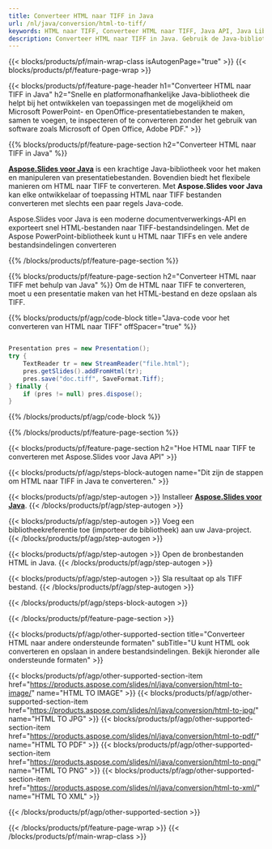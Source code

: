 ```yaml
---
title: Converteer HTML naar TIFF in Java
url: /nl/java/conversion/html-to-tiff/
keywords: HTML naar TIFF, Converteer HTML naar TIFF, Java API, Java Library, HTML, TIFF
description: Converteer HTML naar TIFF in Java. Gebruik de Java-bibliotheek-API om HTML-bestanden naar TIFF-bestanden te converteren
---
```


{{< blocks/products/pf/main-wrap-class isAutogenPage="true" >}}
{{< blocks/products/pf/feature-page-wrap >}}

{{< blocks/products/pf/feature-page-header h1="Converteer HTML naar TIFF in Java" h2="Snelle en platformonafhankelijke Java-bibliotheek die helpt bij het ontwikkelen van toepassingen met de mogelijkheid om Microsoft PowerPoint- en OpenOffice-presentatiebestanden te maken, samen te voegen, te inspecteren of te converteren zonder het gebruik van software zoals Microsoft of Open Office, Adobe PDF." >}}

{{% blocks/products/pf/feature-page-section h2="Converteer HTML naar TIFF in Java" %}}

[**Aspose.Slides voor Java**](https://products.aspose.com/slides/nl/java/) is een krachtige Java-bibliotheek voor het maken en manipuleren van presentatiebestanden. Bovendien biedt het flexibele manieren om HTML naar TIFF te converteren. Met **Aspose.Slides voor Java** kan elke ontwikkelaar of toepassing HTML naar TIFF bestanden converteren met slechts een paar regels Java-code.

Aspose.Slides voor Java is een moderne documentverwerkings-API en exporteert snel HTML-bestanden naar TIFF-bestandsindelingen. Met de Aspose PowerPoint-bibliotheek kunt u HTML naar TIFFs en vele andere bestandsindelingen converteren

{{% /blocks/products/pf/feature-page-section %}}

{{% blocks/products/pf/feature-page-section  h2="Converteer HTML naar TIFF met behulp van Java" %}}
Om de HTML naar TIFF te converteren, moet u een presentatie maken van het HTML-bestand en deze opslaan als TIFF.

{{% blocks/products/pf/agp/code-block title="Java-code voor het converteren van HTML naar TIFF" offSpacer="true" %}}

```java

Presentation pres = new Presentation();
try {
    TextReader tr = new StreamReader("file.html");
    pres.getSlides().addFromHtml(tr);
    pres.save("doc.tiff", SaveFormat.Tiff);
} finally {
    if (pres != null) pres.dispose();
}
```


{{% /blocks/products/pf/agp/code-block %}}

{{% /blocks/products/pf/feature-page-section %}}

{{< blocks/products/pf/feature-page-section  h2="Hoe HTML naar TIFF te converteren met Aspose.Slides voor Java API" >}}

{{< blocks/products/pf/agp/steps-block-autogen name="Dit zijn de stappen om HTML naar TIFF in Java te converteren." >}}

{{< blocks/products/pf/agp/step-autogen >}}
Installeer [**Aspose.Slides voor Java**](https://products.aspose.com/slides/nl/java/).
{{< /blocks/products/pf/agp/step-autogen >}}

{{< blocks/products/pf/agp/step-autogen >}}
Voeg een bibliotheekreferentie toe (importeer de bibliotheek) aan uw Java-project.
{{< /blocks/products/pf/agp/step-autogen >}}

{{< blocks/products/pf/agp/step-autogen >}}
Open de bronbestanden HTML in Java.
{{< /blocks/products/pf/agp/step-autogen >}}

{{< blocks/products/pf/agp/step-autogen >}}
Sla resultaat op als TIFF bestand.
{{< /blocks/products/pf/agp/step-autogen >}}

{{< /blocks/products/pf/agp/steps-block-autogen >}}

{{< /blocks/products/pf/feature-page-section >}}

{{< blocks/products/pf/agp/other-supported-section title="Converteer HTML naar andere ondersteunde formaten" subTitle="U kunt HTML ook converteren en opslaan in andere bestandsindelingen. Bekijk hieronder alle ondersteunde formaten" >}}

{{< blocks/products/pf/agp/other-supported-section-item href="https://products.aspose.com/slides/nl/java/conversion/html-to-image/" name="HTML TO IMAGE" >}}
{{< blocks/products/pf/agp/other-supported-section-item href="https://products.aspose.com/slides/nl/java/conversion/html-to-jpg/" name="HTML TO JPG" >}}
{{< blocks/products/pf/agp/other-supported-section-item href="https://products.aspose.com/slides/nl/java/conversion/html-to-pdf/" name="HTML TO PDF" >}}
{{< blocks/products/pf/agp/other-supported-section-item href="https://products.aspose.com/slides/nl/java/conversion/html-to-png/" name="HTML TO PNG" >}}
{{< blocks/products/pf/agp/other-supported-section-item href="https://products.aspose.com/slides/nl/java/conversion/html-to-xml/" name="HTML TO XML" >}}


{{< /blocks/products/pf/agp/other-supported-section >}}

{{< /blocks/products/pf/feature-page-wrap >}}
{{< /blocks/products/pf/main-wrap-class >}}